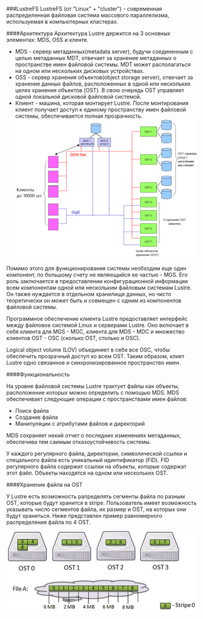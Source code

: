###LustreFS
LustreFS (от "Linux" + "cluster") - современная распределенная файловая система массового параллелизма, используемая в компьютерных кластерах. 

####Архитектура
Архитектура Lustre держится на 3 основных элементах: MDS, OSS и кленте.
 * MDS -  сервер метаданных(metadata server), будучи соединенным с целью метаданных MDT, отвечает за хранение метаданных о пространстве имен файловой системы. MDT может располагаться на одном или нескольких дисковых устройствах. 
 * OSS - сервер хранения объектов(object storage server), отвечает за хранение данных файлов, расположенных в одной или нескольких целях хранения объектов (OST). В свою очередь OST управляет одной локальной дисковой файловой системой. 
 * Клиент - машина, которая монтирует Lustre. После монтирования клиент получает доступ к единому пространству имен файловой системы, обеспечивается полная прозрачность.
![Схема архитектуры Lustre](./img/lustre_main_scheme.png)

Помимо этого для функционирования системы необходим еще один компонент, по большому счету не являющийся ее частью - MGS. Его роль заключается в предоставлении конфигурационной информации всем компонентам одной или нескольким файловым системам Lustre. Он также нуждается в отдельном хранилище данных, но чисто теоретически он может быть и совмещен с одним из компонентов файловой системы.

Программное обеспечение клиента Lustre предоставляет интерфейс между файловое системой Linux и серверами Lustre. Оно включает в себя клиента для MGS - MGC, клиента для MDS - MDC и множество клиентов OST - OSC (сколько OST, столько и OSC).

Logical object volume (LOV) объединяет в себе все OSC, чтобы обеспечить прозрачный доступ ко всем OST. Таким образом, клиет Lustre одно связанное и синхронизированное пространство имен.

####Функциональность 

На уровне файловой системы Lustre трактует файлы как объекты, расположение которых можно определить с помощью MDS. MDS обеспечивает следующие операции с пространствами имен файлов:
 * Поиск файла
 * Создание файла
 * Манипуляции с атрибутами файлов и директорий

MDS сохраняет некий отчет о последних изменениях метаданных, обеспечива тем саимым отказоустойчивость системы.

У каждого регулярного файла, директории, символической ссылки и спецального файла есть уникальный идинтификатор (FID). FID регулярного файла содержит ссылки на объекты, которые содержат этот файл. Объекты находятся на одном или нескольких OST.

####Хранение файла на OST

У Lustre есть возможность рапределять сегменты файла по разным OST, которые  будут хранится в stripe. Пользователь имеет возможность указывать число сегментов файла, их размер и OST, на которых они будут храниться. Ниже представлен пример равномерного распределения файла по 4 OST.

![file striping](./img/lustre_file_striping.jpg)